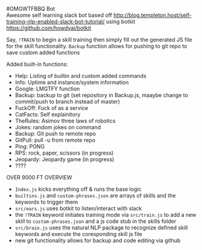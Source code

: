 #OMGWTFBBQ Bot  
Awesome self learning slack bot based off
http://blog.templeton.host/self-training-nlp-enabled-slack-bot-tutorial/
using botkit https://github.com/howdyai/botkit

Say, `!TRAIN` to begin a skill training then simply fill out the generated JS file for the skill functionality.
`Backup` function allows for pushing to git repo to save custom added functions

Added built-in functions:
* Help: Listing of builtin and custom added commands
* Info: Uptime and instance/system information
* Google: LMGTFY function
* Backup: backup to git (set repository in Backup.js, maaybe change to commit/push to branch instead of master)
* FuckOff: Fuck of as a service
* CatFacts: Self explainitory
* TheRules: Asimov three laws of robotics
* Jokes: random jokes on command
* Backup: Git push to remote repo
* GitPull: pull -u from remote repo
* Ping: PONG
* RPS: rock, paper, scissors (in progress)
* Jeopardy: Jeopardy game (in progress)
* ????

OVER 9000 FT OVERVIEW
- `Index.js` kicks everything off & runs the base logic
- `builtins.js` and `custom-phrases.json` are arrays of skills and the keywords to trigger them
- `src/ears.js` uses botkit to listen/interact with slack
- the `!TRAIN` keyword initiates training mode via `src/train.js` to add a new skill to `custom-phrases.json` and a js code stub in the skills folder
- `src/brain.js` uses the natural NLP package to recognize defined skill keywords and execute the coresponding skill js file
- new git functionality allows for backup and code editing via github
